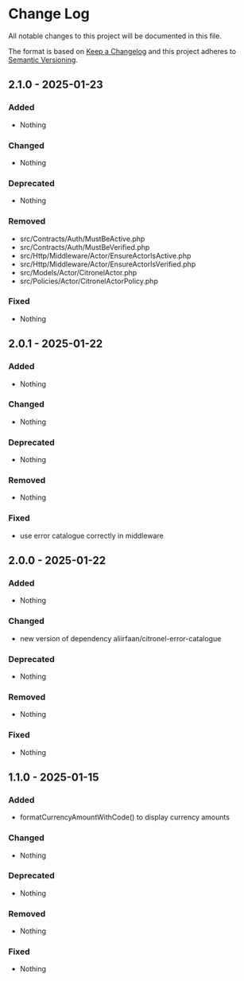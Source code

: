 # Change Log
All notable changes to this project will be documented in this file.

The format is based on [Keep a Changelog](https://keepachangelog.com) and this project adheres to [Semantic Versioning](https://semver.org).

## 2.1.0 - 2025-01-23

### Added

- Nothing

### Changed

- Nothing

### Deprecated

- Nothing

### Removed

- src/Contracts/Auth/MustBeActive.php
- src/Contracts/Auth/MustBeVerified.php
- src/Http/Middleware/Actor/EnsureActorIsActive.php
- src/Http/Middleware/Actor/EnsureActorIsVerified.php
- src/Models/Actor/CitronelActor.php
- src/Policies/Actor/CitronelActorPolicy.php

### Fixed

- Nothing

## 2.0.1 - 2025-01-22

### Added

- Nothing

### Changed

- Nothing

### Deprecated

- Nothing

### Removed

- Nothing

### Fixed

- use error catalogue correctly in middleware

## 2.0.0 - 2025-01-22

### Added

- Nothing

### Changed

- new version of dependency aliirfaan/citronel-error-catalogue

### Deprecated

- Nothing

### Removed

- Nothing

### Fixed

- Nothing

## 1.1.0 - 2025-01-15

### Added

- formatCurrencyAmountWithCode() to display currency amounts

### Changed

- Nothing

### Deprecated

- Nothing

### Removed

- Nothing

### Fixed

- Nothing